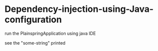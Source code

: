 # Dependency-injection-using-Java-configuration
run the PlainspringApplication using java IDE

see the "some-string" printed
